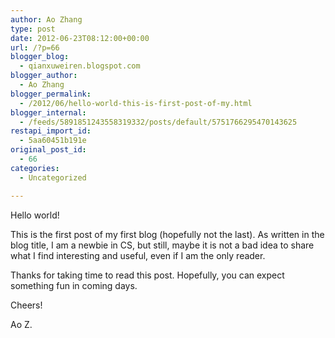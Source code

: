 ```yaml
---
author: Ao Zhang
type: post
date: 2012-06-23T08:12:00+00:00
url: /?p=66
blogger_blog:
  - qianxuweiren.blogspot.com
blogger_author:
  - Ao Zhang
blogger_permalink:
  - /2012/06/hello-world-this-is-first-post-of-my.html
blogger_internal:
  - /feeds/5891851243558319332/posts/default/5751766295470143625
restapi_import_id:
  - 5aa60451b191e
original_post_id:
  - 66
categories:
  - Uncategorized

---
```

Hello world!

This is the first post of my first blog (hopefully not the last). As written in the blog title, I am a newbie in CS, but still, maybe it is not a bad idea to share what I find interesting and useful, even if I am the only reader.

Thanks for taking time to read this post. Hopefully, you can expect something fun in coming days.

Cheers!

Ao Z.